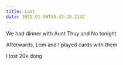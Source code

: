 ```yaml
---
title: Lost
date: 2025-01-30T15:42:20.214Z
---
```


We had dinner with Aunt Thuy and No tonight

Afterwards, Lom and I played cards with them

I lost 20k dong
